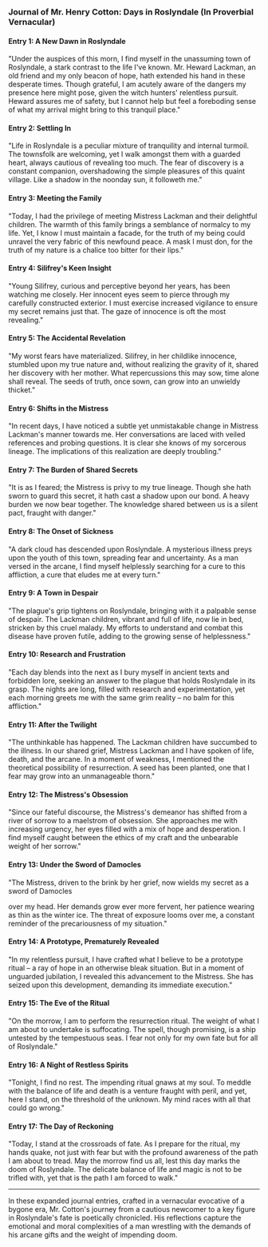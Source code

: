 ### Journal of Mr. Henry Cotton: Days in Roslyndale (In Proverbial Vernacular)
 
#### Entry 1: A New Dawn in Roslyndale  
"Under the auspices of this morn, I find myself in the unassuming town of Roslyndale, a stark contrast to the life I've known. Mr. Heward Lackman, an old friend and my only beacon of hope, hath extended his hand in these desperate times. Though grateful, I am acutely aware of the dangers my presence here might pose, given the witch hunters' relentless pursuit. Heward assures me of safety, but I cannot help but feel a foreboding sense of what my arrival might bring to this tranquil place."
 
#### Entry 2: Settling In  
"Life in Roslyndale is a peculiar mixture of tranquility and internal turmoil. The townsfolk are welcoming, yet I walk amongst them with a guarded heart, always cautious of revealing too much. The fear of discovery is a constant companion, overshadowing the simple pleasures of this quaint village. Like a shadow in the noonday sun, it followeth me."
 
#### Entry 3: Meeting the Family  
"Today, I had the privilege of meeting Mistress Lackman and their delightful children. The warmth of this family brings a semblance of normalcy to my life. Yet, I know I must maintain a facade, for the truth of my being could unravel the very fabric of this newfound peace. A mask I must don, for the truth of my nature is a chalice too bitter for their lips."
 
#### Entry 4: Silifrey's Keen Insight  
"Young Silifrey, curious and perceptive beyond her years, has been watching me closely. Her innocent eyes seem to pierce through my carefully constructed exterior. I must exercise increased vigilance to ensure my secret remains just that. The gaze of innocence is oft the most revealing."
 
#### Entry 5: The Accidental Revelation  
"My worst fears have materialized. Silifrey, in her childlike innocence, stumbled upon my true nature and, without realizing the gravity of it, shared her discovery with her mother. What repercussions this may sow, time alone shall reveal. The seeds of truth, once sown, can grow into an unwieldy thicket."
 
#### Entry 6: Shifts in the Mistress  
"In recent days, I have noticed a subtle yet unmistakable change in Mistress Lackman's manner towards me. Her conversations are laced with veiled references and probing questions. It is clear she knows of my sorcerous lineage. The implications of this realization are deeply troubling."
 
#### Entry 7: The Burden of Shared Secrets  
"It is as I feared; the Mistress is privy to my true lineage. Though she hath sworn to guard this secret, it hath cast a shadow upon our bond. A heavy burden we now bear together. The knowledge shared between us is a silent pact, fraught with danger."
 
#### Entry 8: The Onset of Sickness  
"A dark cloud has descended upon Roslyndale. A mysterious illness preys upon the youth of this town, spreading fear and uncertainty. As a man versed in the arcane, I find myself helplessly searching for a cure to this affliction, a cure that eludes me at every turn."
 
#### Entry 9: A Town in Despair  
"The plague's grip tightens on Roslyndale, bringing with it a palpable sense of despair. The Lackman children, vibrant and full of life, now lie in bed, stricken by this cruel malady. My efforts to understand and combat this disease have proven futile, adding to the growing sense of helplessness."
 
#### Entry 10: Research and Frustration  
"Each day blends into the next as I bury myself in ancient texts and forbidden lore, seeking an answer to the plague that holds Roslyndale in its grasp. The nights are long, filled with research and experimentation, yet each morning greets me with the same grim reality – no balm for this affliction."
 
#### Entry 11: After the Twilight  
"The unthinkable has happened. The Lackman children have succumbed to the illness. In our shared grief, Mistress Lackman and I have spoken of life, death, and the arcane. In a moment of weakness, I mentioned the theoretical possibility of resurrection. A seed has been planted, one that I fear may grow into an unmanageable thorn."
 
#### Entry 12: The Mistress's Obsession  
"Since our fateful discourse, the Mistress's demeanor has shifted from a river of sorrow to a maelstrom of obsession. She approaches me with increasing urgency, her eyes filled with a mix of hope and desperation. I find myself caught between the ethics of my craft and the unbearable weight of her sorrow."
 
#### Entry 13: Under the Sword of Damocles  
"The Mistress, driven to the brink by her grief, now wields my secret as a sword of Damocles
 
over my head. Her demands grow ever more fervent, her patience wearing as thin as the winter ice. The threat of exposure looms over me, a constant reminder of the precariousness of my situation."
 
#### Entry 14: A Prototype, Prematurely Revealed  
"In my relentless pursuit, I have crafted what I believe to be a prototype ritual – a ray of hope in an otherwise bleak situation. But in a moment of unguarded jubilation, I revealed this advancement to the Mistress. She has seized upon this development, demanding its immediate execution."
 
#### Entry 15: The Eve of the Ritual  
"On the morrow, I am to perform the resurrection ritual. The weight of what I am about to undertake is suffocating. The spell, though promising, is a ship untested by the tempestuous seas. I fear not only for my own fate but for all of Roslyndale."
 
#### Entry 16: A Night of Restless Spirits  
"Tonight, I find no rest. The impending ritual gnaws at my soul. To meddle with the balance of life and death is a venture fraught with peril, and yet, here I stand, on the threshold of the unknown. My mind races with all that could go wrong."
 
#### Entry 17: The Day of Reckoning  
"Today, I stand at the crossroads of fate. As I prepare for the ritual, my hands quake, not just with fear but with the profound awareness of the path I am about to tread. May the morrow find us all, lest this day marks the doom of Roslyndale. The delicate balance of life and magic is not to be trifled with, yet that is the path I am forced to walk."
 
---
 
In these expanded journal entries, crafted in a vernacular evocative of a bygone era, Mr. Cotton's journey from a cautious newcomer to a key figure in Roslyndale's fate is poetically chronicled. His reflections capture the emotional and moral complexities of a man wrestling with the demands of his arcane gifts and the weight of impending doom.